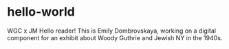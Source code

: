 # hello-world
WGC x JM
Hello reader!
This is Emily Dombrovskaya, working on a digital component for an exhibit about Woody Guthrie and Jewish NY in the 1940s.

